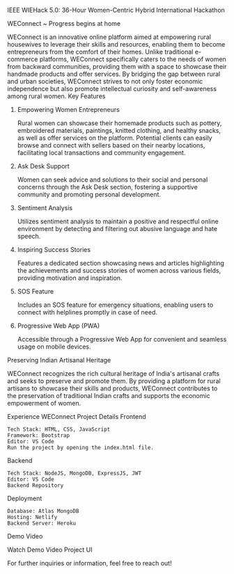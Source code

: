 IEEE WIEHack 5.0: 36-Hour Women-Centric Hybrid International Hackathon

WEConnect ~ Progress begins at home

WEConnect is an innovative online platform aimed at empowering rural housewives to leverage their skills and resources, enabling them to become entrepreneurs from the comfort of their homes. Unlike traditional e-commerce platforms, WEConnect specifically caters to the needs of women from backward communities, providing them with a space to showcase their handmade products and offer services. By bridging the gap between rural and urban societies, WEConnect strives to not only foster economic independence but also promote intellectual curiosity and self-awareness among rural women.
Key Features
1. Empowering Women Entrepreneurs

    Rural women can showcase their homemade products such as pottery, embroidered materials, paintings, knitted clothing, and healthy snacks, as well as offer services on the platform.
    Potential clients can easily browse and connect with sellers based on their nearby locations, facilitating local transactions and community engagement.

2. Ask Desk Support

    Women can seek advice and solutions to their social and personal concerns through the Ask Desk section, fostering a supportive community and promoting personal development.

3. Sentiment Analysis

    Utilizes sentiment analysis to maintain a positive and respectful online environment by detecting and filtering out abusive language and hate speech.

4. Inspiring Success Stories

    Features a dedicated section showcasing news and articles highlighting the achievements and success stories of women across various fields, providing motivation and inspiration.

5. SOS Feature

    Includes an SOS feature for emergency situations, enabling users to connect with helplines promptly in case of need.

6. Progressive Web App (PWA)

    Accessible through a Progressive Web App for convenient and seamless usage on mobile devices.

Preserving Indian Artisanal Heritage

WEConnect recognizes the rich cultural heritage of India's artisanal crafts and seeks to preserve and promote them. By providing a platform for rural artisans to showcase their skills and products, WEConnect contributes to the preservation of traditional Indian crafts and supports the economic empowerment of women.

Experience WEConnect
Project Details
Frontend

    Tech Stack: HTML, CSS, JavaScript
    Framework: Bootstrap
    Editor: VS Code
    Run the project by opening the index.html file.

Backend

    Tech Stack: NodeJS, MongoDB, ExpressJS, JWT
    Editor: VS Code
    Backend Repository


Deployment

    Database: Atlas MongoDB
    Hosting: Netlify
    Backend Server: Heroku

Demo Video

Watch Demo Video
Project UI


For further inquiries or information, feel free to reach out!
